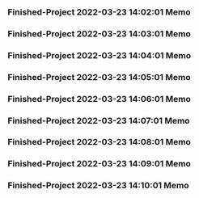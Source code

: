 ### Finished-Project 2022-03-23 14:02:01 Memo
### Finished-Project 2022-03-23 14:03:01 Memo
### Finished-Project 2022-03-23 14:04:01 Memo
### Finished-Project 2022-03-23 14:05:01 Memo
### Finished-Project 2022-03-23 14:06:01 Memo
### Finished-Project 2022-03-23 14:07:01 Memo
### Finished-Project 2022-03-23 14:08:01 Memo
### Finished-Project 2022-03-23 14:09:01 Memo
### Finished-Project 2022-03-23 14:10:01 Memo
